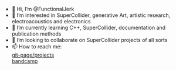 - 👋 Hi, I’m @FunctionalJerk
- 👀 I’m interested in SuperCollider, generative Art, artistic research, electroacoustics and electronics
- 🌱 I’m currently learning C++, SuperCollider, documentation and publication methods
- 💞️ I’m looking to collaborate on SuperCollider projects of all sorts
- 📫 How to reach me:  
    [git-page/projects](https://Functionaljerk.github.io)  
    [bandcamp](https://davidhanraths.bandcamp.com)  

<!---
FunctionalJerk/FunctionalJerk is a ✨ special ✨ repository because its `README.md` (this file) appears on your GitHub profile.
You can click the Preview link to take a look at your changes.
--->

